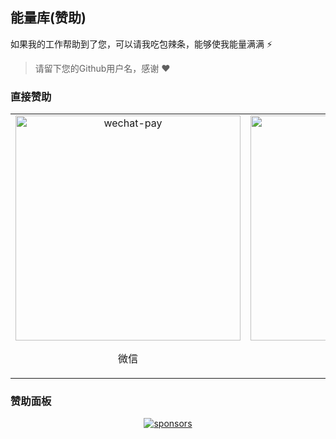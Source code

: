 ## 能量库(赞助) 

如果我的工作帮助到了您，可以请我吃包辣条，能够使我能量满满 ⚡

> 请留下您的Github用户名，感谢 ❤

### 直接赞助

<table style="width: 100%; text-align: center;">
  <tr>
    <td>
      <img src="https://fastly.jsdelivr.net/gh/Vanisper/sponsors@main/assets/wechat-pay.png" alt="wechat-pay" height="360" />
      <p align="center">微信</p>
    </td>
    <td>
      <img src="https://fastly.jsdelivr.net/gh/Vanisper/sponsors@main/assets/alipay.png" alt="alipay" height="360" />
      <p align="center">支付宝</p>
    </td>
  </tr>
</table>

### 赞助面板

<p align="center">
  <a href="https://github.com/Vanisper/sponsors">
    <img alt="sponsors" src="https://fastly.jsdelivr.net/gh/Vanisper/sponsors@main/sponsors.svg"/>
  </a>
</p>